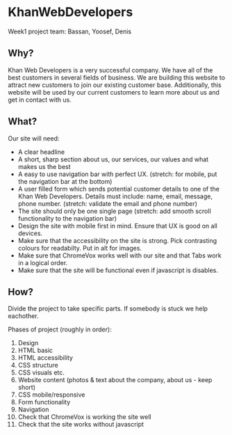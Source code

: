 # KhanWebDevelopers
Week1 project team: Bassan, Yoosef, Denis

## Why?
Khan Web Developers is a very successful company. We have all of the best customers in several fields of business. We are building this website to attract new customers to join our existing customer base. Additionally, this website will be used by our current customers to learn more about us and get in contact with us.

## What?
Our site will need:

* A clear headline
* A short, sharp section about us, our services, our values and what makes us the best
* A easy to use navigation bar with perfect UX. (stretch: for mobile, put the navigation bar at the bottom)
* A user filled form which sends potential customer details to one of the Khan Web Developers. Details must include: name, email, message, phone number. (stretch: validate the email and phone number)
* The site should only be one single page (stretch: add smooth scroll functionality to the navigation bar)
* Design the site with mobile first in mind. Ensure that UX is good on all devices.
* Make sure that the accessibility on the site is strong. Pick contrasting colours for readabilty. Put in alt for images.
* Make sure that ChromeVox works well with our site and that Tabs work in a logical order.
* Make sure that the site will be functional even if javascript is disables.

## How?

Divide the project to take specific parts. If somebody is stuck we help eachother.

Phases of project (roughly in order):
1. Design
2. HTML basic
3. HTML accessibility
4. CSS structure
5. CSS visuals etc.
6. Website content (photos & text about the company, about us - keep short)
7. CSS mobile/responsive
8. Form functionality
9. Navigation
10. Check that ChromeVox is working the site well
11. Check that the site works without javascript
